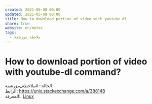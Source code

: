 ```yaml
---  
created: 2021-05-08 00:00  
updated: 2021-05-08 00:00  
title: How to download portion of video with youtube-dl  
share: true  
website: en/notes  
tags:  
  - ملاحظة_مؤرشفة  
---  
```

  
  
# How to download portion of video with youtube-dl command?  
  
الحالة:: #ملاحظة_مؤرشفة  
الرابط: <https://unix.stackexchange.com/a/388148>  
المعرفة:: [Linux](Linux)  
  
